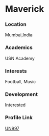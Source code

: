 # Maverick

### Location

Mumbai,India

### Academics

USN Academy

### Interests

Football, Music

### Development

Interested

### Profile Link

[UN997](http://www.github.com/UN997)
